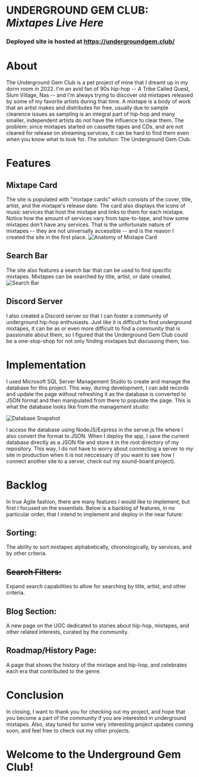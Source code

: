# UNDERGROUND GEM CLUB: *Mixtapes Live Here*
### Deployed site is hosted at https://undergroundgem.club/

# About
The Underground Gem Club is a pet project of mine that I dreamt up in my dorm room in 2022. I'm an avid fan of 90s hip-hop -- A Tribe Called Quest, Slum Village, Nas -- and I'm always trying to discover old mixtapes released by some of my favorite artists during that time. A mixtape is a body of work that an artist makes and distributes for free, usually due to sample clearence issues as sampling is an integral part of hip-hop and many smaller, independent artists do not have the influence to clear them. The problem: since mixtapes started on cassette tapes and CDs, and are not cleared for release on streaming services, it can be hard to find them even when you know what to look for. The solution: The Underground Gem Club.

# Features
## Mixtape Card
The site is populated with "mixtape cards" which consists of the cover, title, artist, and the mixtape's release date. The card also displays the icons of music services that host the mixtape and links to them for each mixtape. Notice how the amount of services vary from tape-to-tape, and how some mixtapes don't have any services. That is the unfortunate nature of mixtapes -- they are not universally accessible -- and is the reason I created the site in the first place.
![Anatomy of Mixtape Card](https://i.imgur.com/P7TypxJ.png)
## Search Bar
The site also features a search bar that can be used to find specific mixtapes. Mixtapes can be searched by title, artist, or date created.
![Search Bar](https://i.imgur.com/vnI5o83.png)
## Discord Server
I also created a Discord server so that I can foster a community of underground hip-hop enthusiasts. Just like it is difficult to find underground mixtapes, it can be as or even more difficult to find a community that is passionate about them, so I figured that the Underground Gem Club could be a one-stop-shop for not only finding mixtapes but discussing them, too.

# Implementation
I used Microsoft SQL Server Management Studio to create and manage the database for this project. This way, during development, I can add records and update the page without refreshing it as the database is converted to JSON format and then manipulated from there to populate the page. This is what the database looks like from the management studio:

![Database Snapshot](https://i.imgur.com/KxmL3y2.png)

I access the database using NodeJS/Express in the server.js file where I also convert the format to JSON. When I deploy the app, I save the current database directly as a JSON file and store it in the root directory of my repository. This way, I do not have to worry about connecting a server to my site in production when it is not neccessary (if you want to see how I connect another site to a server, check out my sound-board project).

# Backlog
In true Agile fashion, there are many features I would like to implement, but first I focused on the essentials. Below is a backlog of features, in no particular order, that I intend to implement and deploy in the near future:
## Sorting: 
The ability to sort mixtapes alphabetically, chronologically, by services, and by other criteria.
## ~~Search Filters:~~ 
Expand search capabilities to allow for searching by title, artist, and other criteria.
## Blog Section: 
A new page on the UGC dedicated to stories about hip-hop, mixtapes, and other related interests, curated by the community.
## Roadmap/History Page: 
A page that shows the history of the mixtape and hip-hop, and celebrates each era that contributed to the genre.

# Conclusion
In closing, I want to thank you for checking out my project, and hope that you become a part of the community if you are interested in underground mixtapes. Also, stay tuned for some very interesting project updates coming soon, and feel free to check out my other projects. 
# Welcome to the Underground Gem Club!
